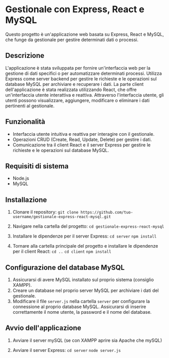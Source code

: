 # Gestionale con Express, React e MySQL

Questo progetto è un'applicazione web basata su Express, React e MySQL, che funge da gestionale per gestire determinati dati o processi.

## Descrizione
 
L'applicazione è stata sviluppata per fornire un'interfaccia web per la gestione di dati specifici o per automatizzare determinati processi. Utilizza Express come server backend per gestire le richieste e le operazioni sul database MySQL per archiviare e recuperare i dati. La parte client dell'applicazione è stata realizzata utilizzando React, che offre un'interfaccia utente interattiva e reattiva. Attraverso l'interfaccia utente, gli utenti possono visualizzare, aggiungere, modificare o eliminare i dati pertinenti al gestionale.

## Funzionalità

- Interfaccia utente intuitiva e reattiva per interagire con il gestionale.
- Operazioni CRUD (Create, Read, Update, Delete) per gestire i dati.
- Comunicazione tra il client React e il server Express per gestire le richieste e le operazioni sul database MySQL.

## Requisiti di sistema

- Node.js
- MySQL

## Installazione

1. Clonare il repository: `git clone https://github.com/tuo-username/gestionale-express-react-mysql.git`

2. Navigare nella cartella del progetto: `cd gestionale-express-react-mysql`

3. Installare le dipendenze per il server Express: `cd server` `npm install`

4. Tornare alla cartella principale del progetto e installare le dipendenze per il client React: `cd ..` `cd client` `npm install`



## Configurazione del database MySQL

1. Assicurarsi di avere MySQL installato sul proprio sistema (consiglio XAMPP).
2. Creare un database nel proprio server MySQL per archiviare i dati del gestionale.
3. Modificare il file `server.js` nella cartella `server` per configurare la connessione al proprio database MySQL. Assicurarsi di inserire correttamente il nome utente, la password e il nome del database.

## Avvio dell'applicazione

1. Avviare il server mySQL (se con XAMPP aprire sia Apache che mySQL)

2. Avviare il server Express: `cd server` `node server.js`
